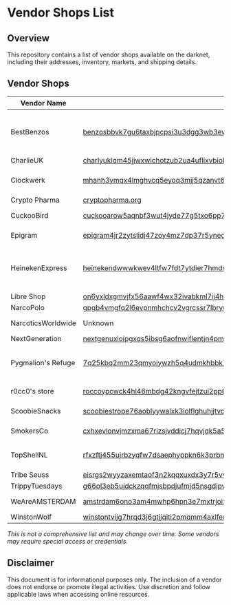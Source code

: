 # Vendor Shops List

## Overview
This repository contains a list of vendor shops available on the darknet, including their addresses, inventory, markets, and shipping details.

## Vendor Shops

| Vendor Name | Address | Dread Username | Inventory | Markets | Shipping |
|-------------|---------|---------------|-----------|---------|----------|
| BestBenzos | [benzosbbvk7gu6taxbjpcpsi3u3dgg3wb3ewwr4jx7tholioxmnwagyd.onion](http://benzosbbvk7gu6taxbjpcpsi3u3dgg3wb3ewwr4jx7tholioxmnwagyd.onion/) | /u/BestBenzos | Drugs | Abacus, Amphora, Archetyp, DarkMater, DrugHub | USA Only |
| CharlieUK | [charlyuklqm45jjwxwichotzub2ua4uflixvbioleyfuixz57q5lahqd.onion](http://charlyuklqm45jjwxwichotzub2ua4uflixvbioleyfuixz57q5lahqd.onion/) | Unknown | Drugs | Unknown | UK Only |
| Clockwerk | [mhanh3ymqx4lmghvcq5eyoq3mjj5qzanvt6i7yvwhytsv6xjuymg4fid.onion](http://mhanh3ymqx4lmghvcq5eyoq3mjj5qzanvt6i7yvwhytsv6xjuymg4fid.onion/) | /d/clockwerk | Drugs | Abacus, BlackOps, DrugHub | USA Only |
| Crypto Pharma | [cryptopharma.org](https://cryptopharma.org/) | Unknown | Drugs | Unknown | UK Only |
| CuckooBird | [cuckooarow5aqnbf3wut4jyde77g5txo6pp7stvlezkykzut45wizdid.onion](http://cuckooarow5aqnbf3wut4jyde77g5txo6pp7stvlezkykzut45wizdid.onion/) | /u/Cuckoobird | Drugs | Abacus, Archetyp | USA Only |
| Epigram | [epigram4jr2zytslidj47zoy4mz7dp37r5ynegac3h5tiozx5kvg64ad.onion](http://epigram4jr2zytslidj47zoy4mz7dp37r5ynegac3h5tiozx5kvg64ad.onion/) | /u/Epigram | Drugs | Archetyp, DrugHub | USA Only |
| HeinekenExpress | [heinekendwwwkwev4ltfw7fdt7ytdier7hmdsa2mebrvdx3pw267i5id.onion](http://heinekendwwwkwev4ltfw7fdt7ytdier7hmdsa2mebrvdx3pw267i5id.onion/) | /u/HeinekenExpress | Drugs | Abacus, Archetyp, Dark Matter, DrugHub | Worldwide - Varies |
| Libre Shop | [on6yxldxgmvjfx56aawf4wx32ivabkml7ij4hlagl5nw3urvnwdkkaad.onion](http://on6yxldxgmvjfx56aawf4wx32ivabkml7ij4hlagl5nw3urvnwdkkaad.onion/) | Unknown | Varies | Unknown | Worldwide |
| NarcoPolo | [gpgb4vmgfq2l6evpnmhchcv2vgrcssr7lbryucn4g3n22jzxkpnv3qid.onion](http://gpgb4vmgfq2l6evpnmhchcv2vgrcssr7lbryucn4g3n22jzxkpnv3qid.onion/) | Unknown | Drugs | Unknown | Europe |
| NarcoticsWorldwide | Unknown | /u/NarcoticsWorldwide | Drugs | Abacus, Archetyp | Worldwide - Varies |
| NextGeneration | [nextgenuxioipgxqs5ibsg6aofnwjflentjn4pmqp25h3guc6dwnanyd.onion](http://nextgenuxioipgxqs5ibsg6aofnwjflentjn4pmqp25h3guc6dwnanyd.onion/) | /u/NextGeneration | Drugs | Archetyp | Europe |
| Pygmalion's Refuge | [7q25kbq2mm23qmyoiywzh5q4udmkhbbk736j3iylvfezgslhxac5qiid.onion](http://7q25kbq2mm23qmyoiywzh5q4udmkhbbk736j3iylvfezgslhxac5qiid.onion/) | /u/Pygmalion | Drugs | Abacus, Archetyp, DrugHub, TorZon | Worldwide |
| r0cc0's store | [roccoypcwck4hl46mbdg42kngvfejtzui2pp64s4vqz7vl33nhsgw4id.onion](http://roccoypcwck4hl46mbdg42kngvfejtzui2pp64s4vqz7vl33nhsgw4id.onion/) | /u/r0cc0 | Drugs | Archetyp | Mostly Europe |
| ScoobieSnacks | [scoobiestrope76aoblyywalxk3iolflghuhjjtvc2diecuuq5oprtqd.onion](http://scoobiestrope76aoblyywalxk3iolflghuhjjtvc2diecuuq5oprtqd.onion/) | /u/scoobiesnacks | Drugs | Archetyp, DrugHub | USA Only |
| SmokersCo | [cxhxevlonvjmzxma67rizsjvddicj7hqvjqk5a5wfu3373oqb2zafwyd.onion](http://cxhxevlonvjmzxma67rizsjvddicj7hqvjqk5a5wfu3373oqb2zafwyd.onion/) | Unknown | Drugs | Unknown | Europe Only |
| TopShellNL | [rfxzftj455ujrbzyqfw7dsaephyppkn6k3prbn7tlhcew43almqi2fid.onion](http://rfxzftj455ujrbzyqfw7dsaephyppkn6k3prbn7tlhcew43almqi2fid.onion/) | /d/TopShellNL | Drugs | All Superlist Markets | Worldwide |
| Tribe Seuss | [eisrgs2wyyzaxemtaof3n2kqqxuxdx3y7r5vwfi7rukn3z7owxweznid.onion](http://eisrgs2wyyzaxemtaof3n2kqqxuxdx3y7r5vwfi7rukn3z7owxweznid.onion/) | Tribe_Seuss | Drugs | N/A | Worldwide |
| TrippyTuesdays | [g66ol3eb5ujdckzqqfmjsbpdjufmjd5nsgdipvxmsh7rckzlhywlzlqd.onion/post/e7c30b7169870c0fe708](http://g66ol3eb5ujdckzqqfmjsbpdjufmjd5nsgdipvxmsh7rckzlhywlzlqd.onion/post/e7c30b7169870c0fe708) | /u/TrippyTuesdays | Drugs | Archetyp | Worldwide |
| WeAreAMSTERDAM | [amstrdam6ono3am4mwhp6hpn3e7mxtrjoixrq4t6g347mixuefwk26ad.onion](http://amstrdam6ono3am4mwhp6hpn3e7mxtrjoixrq4t6g347mixuefwk26ad.onion/) | /u/WeAreAMSTERDAM | Drugs | Abacus, TorZon | Worldwide |
| WinstonWolf | [winstontvijg7hrqd3j6gtjjqiti2pmqmm4axlfemfocluunerfktfqd.onion](http://winstontvijg7hrqd3j6gtjjqiti2pmqmm4axlfemfocluunerfktfqd.onion/) | /u/WinstonWolf | Drugs | Unknown | USA Only |

*This is not a comprehensive list and may change over time. Some vendors may require special access or credentials.*

## Disclaimer
This document is for informational purposes only. The inclusion of a vendor does not endorse or promote illegal activities. Use discretion and follow applicable laws when accessing online resources.
